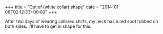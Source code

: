 +++
title = "Out of (white collar) shape"
date = "2014-01-08T02:12:33+00:00"
+++

After two days of wearing collared shirts, my neck has a red spot rubbed on both sides. I'll have to get in shape for this.
			